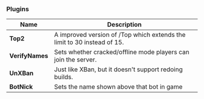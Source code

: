 ### Plugins
| Name | Description |
| ------------- | -----|
|  **Top2** | 	A improved version of /Top which extends the limit to 30 instead of 15.
|  **VerifyNames** |  Sets whether cracked/offline mode players can join the server. 
|  **UnXBan** |  Just like XBan, but it doesn't support redoing builds.
|  **BotNick** |  Sets the name shown above that bot in game
